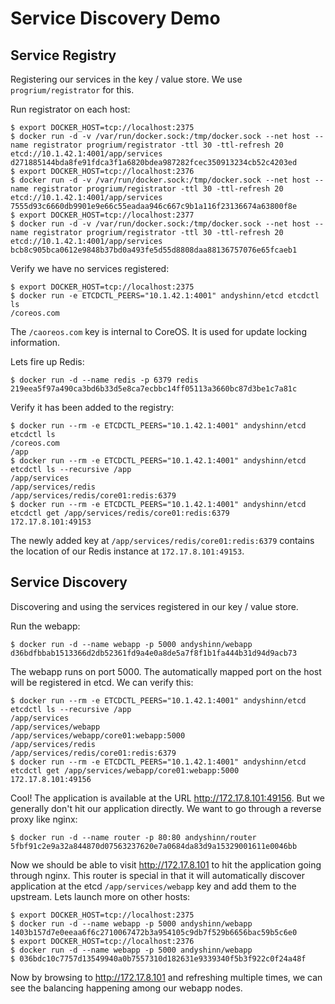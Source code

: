 # Service Discovery Demo

## Service Registry

Registering our services in the key / value store. We use `progrium/registrator` for this.

Run registrator on each host:

```console
$ export DOCKER_HOST=tcp://localhost:2375
$ docker run -d -v /var/run/docker.sock:/tmp/docker.sock --net host --name registrator progrium/registrator -ttl 30 -ttl-refresh 20 etcd://10.1.42.1:4001/app/services
d271885144bda8fe91fdca3f1a6820bdea987282fcec350913234cb52c4203ed
$ export DOCKER_HOST=tcp://localhost:2376
$ docker run -d -v /var/run/docker.sock:/tmp/docker.sock --net host --name registrator progrium/registrator -ttl 30 -ttl-refresh 20 etcd://10.1.42.1:4001/app/services
7555d93c6660db9901e9e66c55eadaa946c667c9b1a116f23136674a63800f8e
$ export DOCKER_HOST=tcp://localhost:2377
$ docker run -d -v /var/run/docker.sock:/tmp/docker.sock --net host --name registrator progrium/registrator -ttl 30 -ttl-refresh 20 etcd://10.1.42.1:4001/app/services
bcb8c905bca0612e9848b37bd0a493fe5d55d8808daa88136757076e65fcaeb1
```

Verify we have no services registered:

```console
$ export DOCKER_HOST=tcp://localhost:2375
$ docker run -e ETCDCTL_PEERS="10.1.42.1:4001" andyshinn/etcd etcdctl ls
/coreos.com
```

The `/caoreos.com` key is internal to CoreOS. It is used for update locking information.

Lets fire up Redis:

```console
$ docker run -d --name redis -p 6379 redis
219eea5f97a490ca3bd6b33d5e8ca7ecbbc14ff05113a3660bc87d3be1c7a81c
```

Verify it has been added to the registry:

```console
$ docker run --rm -e ETCDCTL_PEERS="10.1.42.1:4001" andyshinn/etcd etcdctl ls
/coreos.com
/app
$ docker run --rm -e ETCDCTL_PEERS="10.1.42.1:4001" andyshinn/etcd etcdctl ls --recursive /app
/app/services
/app/services/redis
/app/services/redis/core01:redis:6379
$ docker run --rm -e ETCDCTL_PEERS="10.1.42.1:4001" andyshinn/etcd etcdctl get /app/services/redis/core01:redis:6379
172.17.8.101:49153
```

The newly added key at `/app/services/redis/core01:redis:6379` contains the location of our Redis instance at `172.17.8.101:49153`.

## Service Discovery

Discovering and using the services registered in our key / value store.

Run the webapp:

```console
$ docker run -d --name webapp -p 5000 andyshinn/webapp
d36bdfbbab1513366d2db52361fd9a4e0a8de5a7f8f1b1fa444b31d94d9acb73
```

The webapp runs on port 5000. The automatically mapped port on the host will be registered in etcd. We can verify this:

```console
$ docker run --rm -e ETCDCTL_PEERS="10.1.42.1:4001" andyshinn/etcd etcdctl ls --recursive /app
/app/services
/app/services/webapp
/app/services/webapp/core01:webapp:5000
/app/services/redis
/app/services/redis/core01:redis:6379
$ docker run --rm -e ETCDCTL_PEERS="10.1.42.1:4001" andyshinn/etcd etcdctl get /app/services/webapp/core01:webapp:5000
172.17.8.101:49156
```

Cool! The application is available at the URL http://172.17.8.101:49156. But we generally don't hit our application directly. We want to go through a reverse proxy like nginx:

```console
$ docker run -d --name router -p 80:80 andyshinn/router
5fbf91c2e9a32a844870d07563237620e7a0684da83d9a15329001611e0046bb
```

Now we should be able to visit http://172.17.8.101 to hit the application going through nginx. This router is special in that it will automatically discover application at the etcd `/app/services/webapp` key and add them to the upstream. Lets launch more on other hosts:

```console
$ export DOCKER_HOST=tcp://localhost:2375
$ docker run -d --name webapp -p 5000 andyshinn/webapp
1403b157d7e0eeaa6f6c2710067472b3a954105c9db7f529b6656bac59b5c6e0
$ export DOCKER_HOST=tcp://localhost:2376
$ docker run -d --name webapp -p 5000 andyshinn/webapp
$ 036bdc10c7757d13549940a0b7557310d182631e9339340f5b3f922c0f24a48f
```

Now by browsing to http://172.17.8.101 and refreshing multiple times, we can see the balancing happening among our webapp nodes.

